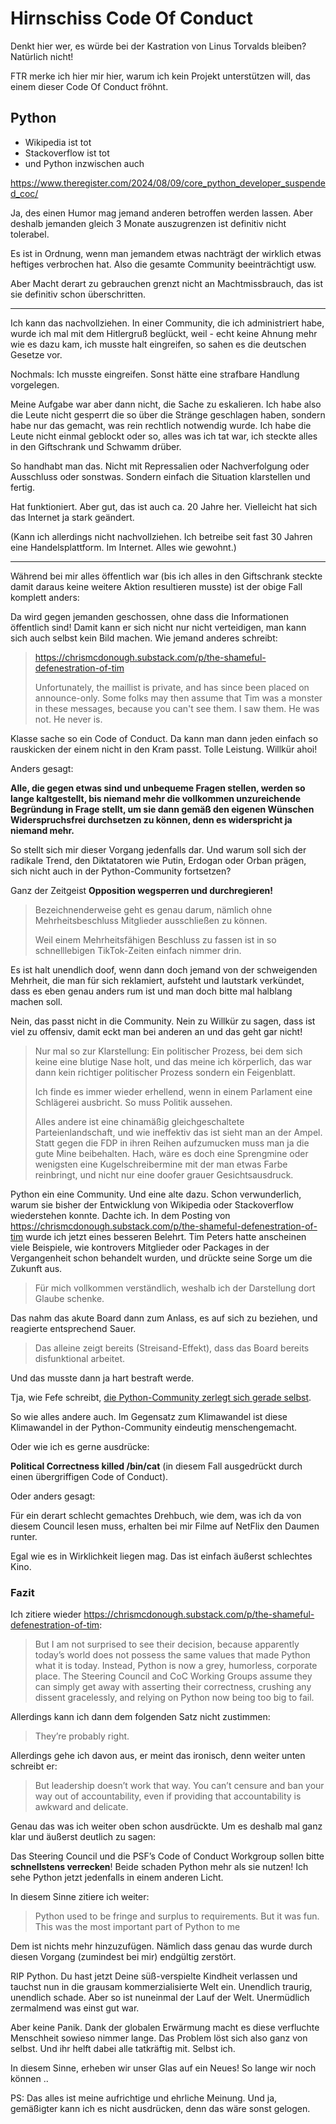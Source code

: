# Hirnschiss Code Of Conduct

Denkt hier wer, es würde bei der Kastration von Linus Torvalds bleiben?  Natürlich nicht!

FTR merke ich hier mir hier, warum ich kein Projekt unterstützen will, das einem dieser Code Of Conduct fröhnt.

## Python

- Wikipedia ist tot
- Stackoverflow ist tot
- und Python inzwischen auch

<https://www.theregister.com/2024/08/09/core_python_developer_suspended_coc/>

Ja, des einen Humor mag jemand anderen betroffen werden lassen.  Aber deshalb jemanden gleich 3 Monate auszugrenzen
ist definitiv nicht tolerabel.

Es ist in Ordnung, wenn man jemandem etwas nachträgt der wirklich etwas heftiges verbrochen hat.
Also die gesamte Community beeinträchtigt usw.

Aber Macht derart zu gebrauchen grenzt nicht an Machtmissbrauch, das ist sie definitiv schon überschritten.

---------------

Ich kann das nachvollziehen.  In einer Community, die ich administriert habe, wurde ich mal mit dem Hitlergruß beglückt,
weil - echt keine Ahnung mehr wie es dazu kam, ich musste halt eingreifen, so sahen es die deutschen Gesetze vor.

Nochmals:  Ich musste eingreifen.  Sonst hätte eine strafbare Handlung vorgelegen.

Meine Aufgabe war aber dann nicht, die Sache zu eskalieren.  Ich habe also die Leute nicht gesperrt die so über die
Stränge geschlagen haben, sondern habe nur das gemacht, was rein rechtlich notwendig wurde.  Ich habe die Leute
nicht einmal geblockt oder so, alles was ich tat war, ich steckte alles in den Giftschrank und Schwamm drüber.

So handhabt man das.  Nicht mit Repressalien oder Nachverfolgung oder Ausschluss oder sonstwas.
Sondern einfach die Situation klarstellen und fertig.

Hat funktioniert.  Aber gut, das ist auch ca. 20 Jahre her.  Vielleicht hat sich das Internet ja stark geändert.

(Kann ich allerdings nicht nachvollziehen.  Ich betreibe seit fast 30 Jahren eine Handelsplattform.  Im Internet.  Alles wie gewohnt.)

---------------

Während bei mir alles öffentlich war (bis ich alles in den Giftschrank steckte damit daraus keine weitere Aktion resultieren musste)
ist der obige Fall komplett anders:

Da wird gegen jemanden geschossen, ohne dass die Informationen öffentlich sind!  Damit kann er sich nicht nur nicht verteidigen,
man kann sich auch selbst kein Bild machen.  Wie jemand anderes schreibt:

> <https://chrismcdonough.substack.com/p/the-shameful-defenestration-of-tim>
>
> Unfortunately, the maillist is private, and has since been placed on announce-only. Some folks may then assume that Tim was a monster in these messages, because you can't see them. I saw them. He was not. He never is.

Klasse sache so ein Code of Conduct.  Da kann man dann jeden einfach so rauskicken der einem nicht in den Kram passt.
Tolle Leistung.  Willkür ahoi!

Anders gesagt:

**Alle, die gegen etwas sind und unbequeme Fragen stellen, werden so lange kaltgestellt,
bis niemand mehr die vollkommen unzureichende Begründung in Frage stellt,
um sie dann gemäß den eigenen Wünschen Widerspruchsfrei durchsetzen zu können,
denn es widerspricht ja niemand mehr.**

So stellt sich mir dieser Vorgang jedenfalls dar.
Und warum soll sich der radikale Trend, den Diktatatoren wie Putin, Erdogan oder Orban prägen,
sich nicht auch in der Python-Community fortsetzen?

Ganz der Zeitgeist **Opposition wegsperren und durchregieren!**

> Bezeichnenderweise geht es genau darum, nämlich ohne Mehrheitsbeschluss Mitglieder ausschließen zu können.
>
> Weil einem Mehrheitsfähigen Beschluss zu fassen ist in so schnelllebigen TikTok-Zeiten einfach nimmer drin.

Es ist halt unendlich doof, wenn dann doch jemand von der schweigenden Mehrheit, die man für sich reklamiert,
aufsteht und lautstark verkündet, dass es eben genau anders rum ist und man doch bitte mal halblang machen soll.

Nein, das passt nicht in die Community.  Nein zu Willkür zu sagen, dass ist viel zu offensiv,
damit eckt man bei anderen an und das geht gar nicht!

> Nur mal so zur Klarstellung:  Ein politischer Prozess, bei dem sich keine eine blutige Nase holt,
> und das meine ich körperlich, das war dann kein richtiger politischer Prozess sondern ein Feigenblatt.
>
> Ich finde es immer wieder erhellend, wenn in einem Parlament eine Schlägerei ausbricht.  So muss Politik aussehen.
>
> Alles andere ist eine chinamäßig gleichgeschaltete Parteienlandschaft, und wie ineffektiv das ist sieht man an der Ampel.
> Statt gegen die FDP in ihren Reihen aufzumucken muss man ja die gute Mine beibehalten.
> Hach, wäre es doch eine Sprengmine oder wenigsten eine Kugelschreibermine mit der man etwas Farbe reinbringt,
> und nicht nur eine doofer grauer Gesichtsausdruck.

Python ein eine Community.  Und eine alte dazu.  Schon verwunderlich, warum sie bisher der Entwicklung von
Wikipedia oder Stackoverflow wiederstehen konnte.  Dachte ich.  In dem Posting von
<https://chrismcdonough.substack.com/p/the-shameful-defenestration-of-tim>
wurde ich jetzt eines besseren Belehrt.  Tim Peters hatte anscheinen viele Beispiele,
wie kontrovers Mitglieder oder Packages in der Vergangenheit schon behandelt wurden,
und drückte seine Sorge um die Zukunft aus.

> Für mich vollkommen verständlich, weshalb ich der Darstellung dort Glaube schenke.

Das nahm das akute Board dann zum Anlass, es auf sich zu beziehen, und reagierte entsprechend Sauer.

> Das alleine zeigt bereits (Streisand-Effekt), dass das Board bereits disfunktional arbeitet.

Und das musste dann ja hart bestraft werde.

Tja, wie Fefe schreibt, [die Python-Community zerlegt sich gerade selbst](https://blog.fefe.de/?ts=98450c8d).

So wie alles andere auch.  Im Gegensatz zum Klimawandel ist diese Klimawandel in der Python-Community eindeutig menschengemacht.

Oder wie ich es gerne ausdrücke:

**Political Correctness killed /bin/cat** (in diesem Fall ausgedrückt durch einen übergriffigen Code of Conduct).

Oder anders gesagt:

Für ein derart schlecht gemachtes Drehbuch, wie dem, was ich da von diesem Council lesen muss,
erhalten bei mir Filme auf NetFlix den Daumen runter.

Egal wie es in Wirklichkeit liegen mag.  Das ist einfach äußerst schlechtes Kino.

### Fazit

Ich zitiere wieder <https://chrismcdonough.substack.com/p/the-shameful-defenestration-of-tim>:

> But I am not surprised to see their decision, because apparently today’s world does not possess the same values that made Python what it is today. Instead, Python is now a grey, humorless, corporate place. The Steering Council and CoC Working Groups assume they can simply get away with asserting their correctness, crushing any dissent gracelessly, and relying on Python now being too big to fail.

Allerdings kann ich dann dem folgenden Satz nicht zustimmen:

>  They’re probably right.

Allerdings gehe ich davon aus, er meint das ironisch, denn weiter unten schreibt er:

> But leadership doesn’t work that way. You can’t censure and ban your way out of accountability, even if providing that accountability is awkward and delicate.

Genau das was ich weiter oben schon ausdrückte.  Um es deshalb mal ganz klar und äußerst deutlich zu sagen:

Das Steering Council und die PSF’s Code of Conduct Workgroup sollen bitte **schnellstens verrecken**!
Beide schaden Python mehr als sie nutzen!  Ich sehe Python jetzt jedenfalls in einem anderen Licht.

In diesem Sinne zitiere ich weiter:

> Python used to be fringe and surplus to requirements. But it was fun.
> This was the most important part of Python to me

Dem ist nichts mehr hinzuzufügen.  Nämlich dass genau das wurde durch diesen Vorgang (zumindest bei mir) endgültig zerstört.

RIP Python.  Du hast jetzt Deine süß-verspielte Kindheit verlassen und tauchst nun in die grausam kommerzialisierte Welt ein.
Unendlich traurig, unendlich schade.  Aber so ist nuneinmal der Lauf der Welt.  Unermüdlich zermalmend was einst gut war.

Aber keine Panik.  Dank der globalen Erwärmung macht es diese verfluchte Menschheit sowieso nimmer lange.
Das Problem löst sich also ganz von selbst.  Und ihr helft dabei alle tatkräftig mit.  Selbst ich.

In diesem Sinne, erheben wir unser Glas auf ein Neues!  So lange wir noch können ..

PS:
Das alles ist meine aufrichtige und ehrliche Meinung.  Und ja, gemäßigter kann ich es nicht ausdrücken, denn das wäre sonst gelogen.

